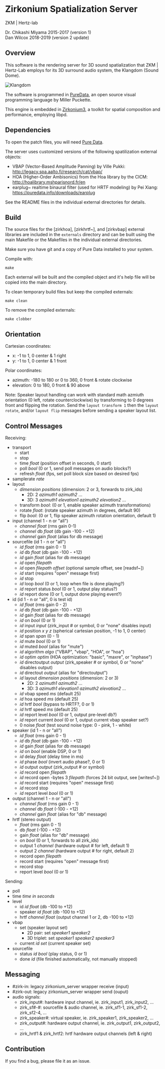 Zirkonium Spatialization Server
==============================

ZKM | Hertz-lab

Dr. Chikashi Miyama 2015-2017 (version 1)  
Dan Wilcox 2018-2019 (version 2 update)

Overview
--------

This software is the rendering server for 3D sound spatialization that ZKM | Hertz-Lab employs for its 3D surround audio system, the Klangdom (Sound Dome).

![Klangdom](doc/Klangdom.png)

The software is programmed in [PureData](https://puredata.info), an open source visual programming language by Miller Puckette.

This engine is embedded in [Zirkonium3](http://zkm.de/zirkonium), a toolkit for spatial composition and performance, employing libpd.

Dependencies
------------

To open the patch files, you will need [Pure Data](https://puredata.info).

The server uses customized versions of the following spatilization external objects:
* VBAP (Vector-Based Amplitude Panning) by Ville Pukki: <http://legacy.spa.aalto.fi/research/cat/vbap/>
* HOA (Higher-Order Ambisonics) from the Hoa library by the CICM: <http://hoalibrary.mshparisnord.fr/en>
* earplug~ realtime binaural filter (used for HRTF modeling) by Pei Xiang: <https://puredata.info/downloads/earplug>

See the README files in the individual external directories for details.

Build
-----

The source files for the [zirkhoa], [zirkhrtf\~], and [zirkvbap] external libraries are included in the `externals` directory and can be built using the main Makefile or the Makefiles in the individual external directories.

Make sure you have git and a copy of Pure Data installed to your system.

Compile with:

    make

Each external will be built and the compiled object and it's help file will be copied into the main directory.

To clean temporary build files but keep the compiled externals:

    make clean

To remove the compiled externals:

    make clobber

Orientation
-----------

Cartesian coordinates:
* x: -1 to 1, 0 center & 1 right
* y: -1 to 1, 0 center & 1 front

Polar coordinates:
* azimuth:  -180 to 180 or 0 to 360, 0 front & rotate clockwise
* elevation:  0 to 180, 0 front & 90 above

Note: Speaker layout handling can work with standard math azmiuth orientation
(0 left, rotate counterclockwise) by transforming to 0 degrees front and
flipping the rotation. Send the `layout transform 1` then the `layout rotate`,
and/or `layout flip` messages before sending a speaker layout list.

Control Messages
----------------

Receiving:

* transport
  - start
  - stop
  - time _float_ (position offset in seconds, 0 start)
  - poll _bool_ (0 or 1, send poll messages on audio blocks?)
  - refresh _float_ (fps, set poll block size based on desired fps)
* samplerate _rate_
* layout
  - _dimension_ _positions_ (dimension: 2 or 3, forwards to zirk_ids)
    + 2D: 2 _azimuth1_ _azimuth2_ ...
    + 3D: 3 _azimuth1_ _elevation1_ _azimuth2_ _elevation2_ ...
  - transform _bool_: (0 or 1, enable speaker azimuth transformations)
  - rotate _float_: (rotate speaker azimuth in degrees, default 90)
  - flip _bool_: (0 or 1, flip speaker azimuth rotation orientation, default 1)
* input (channel 1 - n or "all")
  - _channel_ _float_ (rms gain 0-1)
  - _channel_ db _float_ (db gain -100 - +12)
  - _channel_ gain _float_ (alias for db message)
* sourcefile (id 1 - n or "all")
  - _id_ _float_ (rms gain 0 - 1)
  - _id_ db _float_ (db gain -100 - +12)
  - _id_ gain _float_ (alias for db message)
  - _id_ open _filepath_
  - _id_ open _filepath_ _offset_ (optional sample offset, see [readsf~])
  - _id_ start (requires "open" message first)
  - _id_ stop
  - _id_ loop _bool_ (0 or 1, loop when file is done playing?)
  - _id_ report status _bool_ (0 or 1, output play status?)
  - _id_ report done (0 or 1, output done playing event?)
* id (id 1 - n or "all", 0 is test id)
  - _id_ _float_ (rms gain 0 - 2)
  - _id_ db _float_ (db gain -100 - +12)
  - _id_ gain _float_ (alias for db message)
  - _id_ on _bool_ (0 or 1)
  - _id_ input _input_ (zirk_input # or symbol, 0 or "none" disables input)
  - _id_ position _x_ _y_ _z_ (spherical cartesian position, -1 to 1, 0 center)
  - _id_ span _span_ (0 - 1)
  - _id_ mute _bool_ (0 or 1)
  - _id_ muted _bool_ (alias for "mute")
  - _id_ algorithm _algo_ ("VBAP", "vbap", "HOA", or "hoa")
  - _id_ optim _optim_ (HOA optimization: "basic", "maxre", or "inphase")
  - _id_ directoutput _output_ (zirk_speaker # or symbol, 0 or "none" disables output)
  - _id_ directout _output_ (alias for "directoutput")
  - _id_ layout _dimension_ _positions_ (dimension: 2 or 3)
    + 2D: 2 _azimuth1_ _azimuth2_ ...
    + 3D: 3 _azimuth1_ _elevation1_ _azimuth2_ _elevation2_ ...
  - _id_ vbap speed _ms_ (default 25)
  - _id_ hoa speed _ms_ (default 25)
  - _id_ hrtf _bool_ (bypass to HRTF?, 0 or 1)
  - _id_ hrtf speed _ms_ (default 25)
  - _id_ report level _bool_ (0 or 1, output pre-level db?)
  - _id_ report current _bool_ (0 or 1, output current vbap speaker set?)
  - 0 noise _float_ (test sound noise type: 0 - pink, 1 - white)
* speaker (id 1 - n or "all")
  - _id_ _float_ (rms gain 0 - 1)
  - _id_ db _float_ (db gain -100 - +12)
  - _id_ gain _float_ (alias for db message)
  - _id_ on _bool_ (enable DSP, 0 or 1)
  - _id_ delay _float_ (delay time in ms)
  - _id_ phase _bool_ (invert audio phase?, 0 or 1)
  - _id_ output _output_ (zirk_output # or symbol)
  - _id_ record open _filepath_
  - _id_ record open -bytes 3 _filepath_ (forces 24 bit output, see [writesf~])
  - _id_ record start (requires "open" message first)
  - _id_ record stop
  - _id_ report level _bool_ (0 or 1)
* output (channel 1 - n or "all")
  - _channel_ _float_ (rms gain 0 - 1)
  - _channel_ db _float_ (-100 - +12)
  - _channel_ gain _float_ (alias for "db" message)
* hrtf (stereo output)
  - _float_ (rms gain 0 - 1)
  - db _float_ (-100 - +12)
  - gain _float_ (alias for "db" message)
  - on _bool_ (0 or 1, forwards to all zirk_ids)
  - output 1 _channel_ (hardware output # for left, default 1)
  - output 2 _channel_ (hardware output # for right, default 2)
  - record open _filepath_
  - record start (requires "open" message first)
  - record stop
  - report level _bool_ (0 or 1)

Sending:

* poll
* time _time in seconds_
* level
  - id _id_ _float_ (db -100 to +12)
  - speaker _id_ _float_ (db -100 to +12)
  - hrtf _channel_ _float_ (output channel 1 or 2, db -100 to +12)
* vbap
  - set (speaker layout set)
    + 2D pair: set _speaker1_ _speaker2_
    + 3D triplet: set _speaker1_ _speaker2_ _speaker3_
  - current _id_ _set_ (current speaker set)
* sourcefile
  - status _id_ _bool_ (play status, 0 or 1)
  - done _id_ (file finished automatically, not manually stopped)

Messaging
---------

* \#zirk-in: legacy zirkonium_server wrapper receive (input)
* \#zirk-out: legacy zirkonium_server wrapper send (ouput)
* audio signals:
  - zirk_input\#: hardware input channel, ie. zirk_input1, zirk_input2, ...
  - zirk_sf\#-\#: sourcefile & audio channel, ie. zirk_sf1-1, zirk_sf1-2, zirk_sf2-4, ...
  - zirk_speaker\#: virtual speaker, ie. zirk_speaker1, zirk_speaker2, ...
  - zirk_output\#: hardware output channel, ie. zirk_output1, zirk_output2, ...
  - zirk_hrtf1 & zirk_hrtf2: hrtf hardware output channels (left & right)

Contribution
------------

If you find a bug, please file it as an issue.
